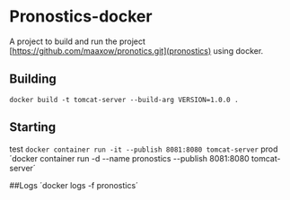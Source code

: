 # Pronostics-docker

A project to build and run the project [https://github.com/maaxow/pronotics.git](pronostics) using docker.

## Building
`docker build -t tomcat-server --build-arg VERSION=1.0.0 .`

## Starting
test
`docker container run -it --publish 8081:8080 tomcat-server`
prod
´docker container run -d --name pronostics --publish 8081:8080 tomcat-server´

##Logs
´docker logs -f pronostics´
